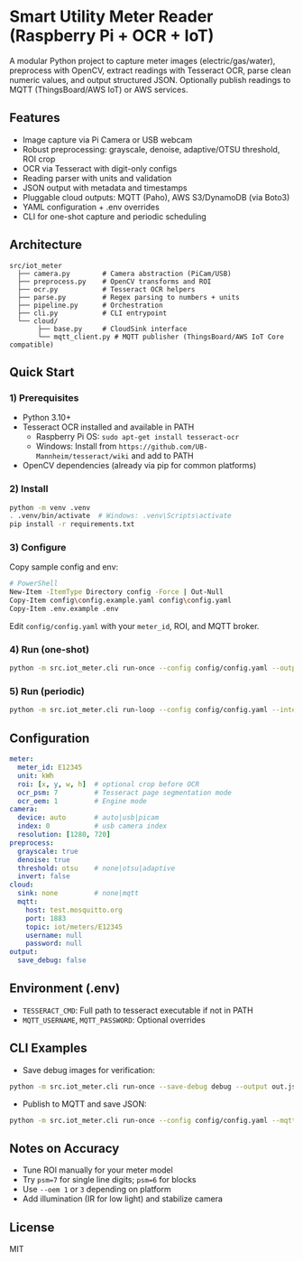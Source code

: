 # Smart Utility Meter Reader (Raspberry Pi + OCR + IoT)

A modular Python project to capture meter images (electric/gas/water), preprocess with OpenCV, extract readings with Tesseract OCR, parse clean numeric values, and output structured JSON. Optionally publish readings to MQTT (ThingsBoard/AWS IoT) or AWS services.

## Features
- Image capture via Pi Camera or USB webcam
- Robust preprocessing: grayscale, denoise, adaptive/OTSU threshold, ROI crop
- OCR via Tesseract with digit-only configs
- Reading parser with units and validation
- JSON output with metadata and timestamps
- Pluggable cloud outputs: MQTT (Paho), AWS S3/DynamoDB (via Boto3)
- YAML configuration + .env overrides
- CLI for one-shot capture and periodic scheduling

## Architecture
```
src/iot_meter
  ├── camera.py        # Camera abstraction (PiCam/USB)
  ├── preprocess.py    # OpenCV transforms and ROI
  ├── ocr.py           # Tesseract OCR helpers
  ├── parse.py         # Regex parsing to numbers + units
  ├── pipeline.py      # Orchestration
  ├── cli.py           # CLI entrypoint
  └── cloud/
       ├── base.py     # CloudSink interface
       └── mqtt_client.py # MQTT publisher (ThingsBoard/AWS IoT Core compatible)
```

## Quick Start

### 1) Prerequisites
- Python 3.10+
- Tesseract OCR installed and available in PATH
  - Raspberry Pi OS: `sudo apt-get install tesseract-ocr`
  - Windows: Install from `https://github.com/UB-Mannheim/tesseract/wiki` and add to PATH
- OpenCV dependencies (already via pip for common platforms)

### 2) Install
```bash
python -m venv .venv
. .venv/bin/activate  # Windows: .venv\Scripts\activate
pip install -r requirements.txt
```

### 3) Configure
Copy sample config and env:
```bash
# PowerShell
New-Item -ItemType Directory config -Force | Out-Null
Copy-Item config\config.example.yaml config\config.yaml
Copy-Item .env.example .env
```
Edit `config/config.yaml` with your `meter_id`, ROI, and MQTT broker.

### 4) Run (one-shot)
```bash
python -m src.iot_meter.cli run-once --config config/config.yaml --output out.json --save-debug ./debug
```

### 5) Run (periodic)
```bash
python -m src.iot_meter.cli run-loop --config config/config.yaml --interval 60 --output-dir ./out
```

## Configuration
```yaml
meter:
  meter_id: E12345
  unit: kWh
  roi: [x, y, w, h]  # optional crop before OCR
  ocr_psm: 7         # Tesseract page segmentation mode
  ocr_oem: 1         # Engine mode
camera:
  device: auto       # auto|usb|picam
  index: 0           # usb camera index
  resolution: [1280, 720]
preprocess:
  grayscale: true
  denoise: true
  threshold: otsu    # none|otsu|adaptive
  invert: false
cloud:
  sink: none         # none|mqtt
  mqtt:
    host: test.mosquitto.org
    port: 1883
    topic: iot/meters/E12345
    username: null
    password: null
output:
  save_debug: false
```

## Environment (.env)
- `TESSERACT_CMD`: Full path to tesseract executable if not in PATH
- `MQTT_USERNAME`, `MQTT_PASSWORD`: Optional overrides

## CLI Examples
- Save debug images for verification:
```bash
python -m src.iot_meter.cli run-once --save-debug debug --output out.json
```
- Publish to MQTT and save JSON:
```bash
python -m src.iot_meter.cli run-once --config config/config.yaml --mqtt --output out.json
```

## Notes on Accuracy
- Tune ROI manually for your meter model
- Try `psm=7` for single line digits; `psm=6` for blocks
- Use `--oem 1` or `3` depending on platform
- Add illumination (IR for low light) and stabilize camera

## License
MIT







































